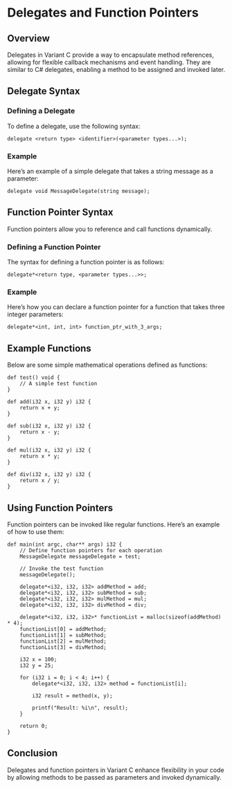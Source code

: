 # Delegates and Function Pointers

## Overview

Delegates in Variant C provide a way to encapsulate method references, allowing for flexible callback mechanisms and event handling. They are similar to C# delegates, enabling a method to be assigned and invoked later.

## Delegate Syntax

### Defining a Delegate

To define a delegate, use the following syntax:

```plaintext
delegate <return type> <identifier>(<parameter types...>);
```

### Example

Here’s an example of a simple delegate that takes a string message as a parameter:

```plaintext
delegate void MessageDelegate(string message);
```

## Function Pointer Syntax

Function pointers allow you to reference and call functions dynamically.

### Defining a Function Pointer

The syntax for defining a function pointer is as follows:

```plaintext
delegate*<return type, <parameter types...>>;
```

### Example

Here’s how you can declare a function pointer for a function that takes three integer parameters:

```plaintext
delegate*<int, int, int> function_ptr_with_3_args;
```

## Example Functions

Below are some simple mathematical operations defined as functions:

```plaintext
def test() void {
    // A simple test function
}

def add(i32 x, i32 y) i32 {
    return x + y;
}

def sub(i32 x, i32 y) i32 {
    return x - y;
}

def mul(i32 x, i32 y) i32 {
    return x * y;
}

def div(i32 x, i32 y) i32 {
    return x / y;
}
```

## Using Function Pointers

Function pointers can be invoked like regular functions. Here’s an example of how to use them:

```plaintext
def main(int argc, char** args) i32 {
    // Define function pointers for each operation
    MessageDelegate messageDelegate = test;

    // Invoke the test function
    messageDelegate();

    delegate*<i32, i32, i32> addMethod = add;
    delegate*<i32, i32, i32> subMethod = sub;
    delegate*<i32, i32, i32> mulMethod = mul;
    delegate*<i32, i32, i32> divMethod = div;

    delegate*<i32, i32, i32>* functionList = malloc(sizeof(addMethod) * 4);
    functionList[0] = addMethod;
    functionList[1] = subMethod;
    functionList[2] = mulMethod;
    functionList[3] = divMethod;

    i32 x = 100;
    i32 y = 25;

    for (i32 i = 0; i < 4; i++) {
        delegate*<i32, i32, i32> method = functionList[i];

        i32 result = method(x, y);

        printf("Result: %i\n", result);
    }

    return 0;
}
```

## Conclusion

Delegates and function pointers in Variant C enhance flexibility in your code by allowing methods to be passed as parameters and invoked dynamically.
